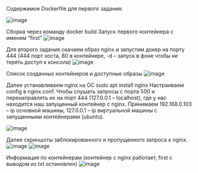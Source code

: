 Содержимое Dockerfile для первого задания:

![image](https://github.com/Spektral01/NginxTask/assets/100114151/e046c959-7050-4b24-b3a7-93daf0ce01d4)


Сборка через команду docker build
Запуск первого контейнера с именем “first” 
![image](https://github.com/Spektral01/NginxTask/assets/100114151/4a5b1434-24d5-4955-8380-6fab5c840a3d)


Для второго задания скачаем образ nginx и запустим докер на порту 444 (444 порт хоста, 80 в контейнере, -d – запуск в фоне чтобы не терять доступ к консоли)
![image](https://github.com/Spektral01/NginxTask/assets/100114151/799afb87-0f79-4a9c-8256-1c196bfdea34)


Список созданных контейнеров и доступные образы 
![image](https://github.com/Spektral01/NginxTask/assets/100114151/f8cc44b0-2533-4831-bf1b-2adbf91953aa)

Далее устанавливаем nginx на ОС sudo apt install nginx
Настраиваем config в nginx.conf. Чтобы слушать запросы с порта 500 и перенаправлять их на порт 444 (127.0.0.1 – localhost), где у нас находится наш запущенный контейнер с nginx.
Принимаем 192.168.0.103 – ip основной машины, 127.0.0.1 – ip виртуальной машины с запущенными контейнерами (ubuntu).

![image](https://github.com/Spektral01/NginxTask/assets/100114151/5d14f257-0d19-453c-b408-9c79aab96a45)


 Далее скриншоты заблокированного и пропущенного запроса к nginx.
 ![image](https://github.com/Spektral01/NginxTask/assets/100114151/fe073c23-9314-4474-94a5-3629c96c4964)
![image](https://github.com/Spektral01/NginxTask/assets/100114151/bf58c07f-73ac-4c28-94ca-5a0178ebd3b3)

Информация по контейнерам (контейнер с nginx работает, first с выводом из txt остановлен) 
![image](https://github.com/Spektral01/NginxTask/assets/100114151/39039a7a-d2c7-44a8-b401-e6d698fe16ad)


